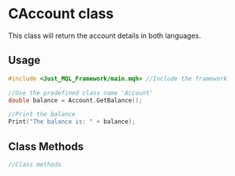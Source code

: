 # CAccount class
This class will return the account details in both languages. <br>

## Usage
```cpp
#include <Just_MQL_Framework/main.mqh> //Include the framework

//Use the predefined class name 'Account'
double balance = Account.GetBalance();

//Print the balance
Print("The balance is: " + balance);
```

## Class Methods
```cpp
//Class methods

```